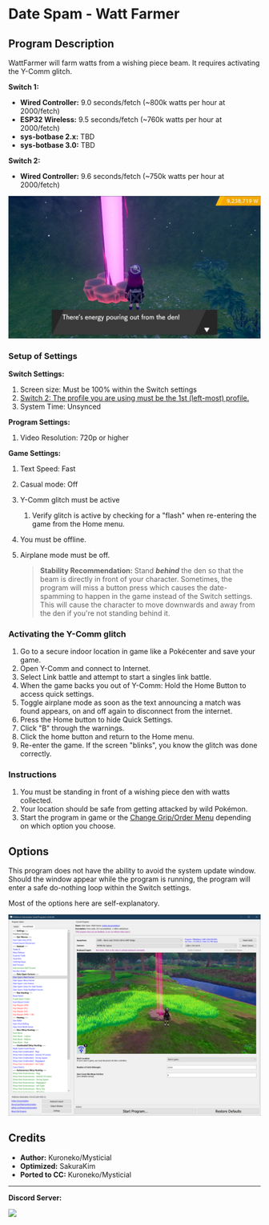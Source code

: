 # Date Spam - Watt Farmer

## Program Description

WattFarmer will farm watts from a wishing piece beam. It requires activating the Y-Comm glitch.

**Switch 1:**
- **Wired Controller:** 9.0 seconds/fetch (~800k watts per hour at 2000/fetch)
- **ESP32 Wireless:** 9.5 seconds/fetch (~760k watts per hour at 2000/fetch)
- **sys-botbase 2.x:** TBD
- **sys-botbase 3.0:** TBD

**Switch 2:**
- **Wired Controller:** 9.6 seconds/fetch (~750k watts per hour at 2000/fetch)

<img src="images/DateSpam-WattFarmer-0.png">

### Setup of Settings

**Switch Settings:**
1. Screen size: Must be 100% within the Switch settings
2. [Switch 2: The profile you are using must be the 1st (left-most) profile.](/Wiki/Programs/NintendoSwitch/Switch2Notes.md#resetting-a-game-moves-the-cursor-to-the-1st-user-profile)
3. System Time: Unsynced

**Program Settings:**
1. Video Resolution: 720p or higher

**Game Settings:**
1. Text Speed: Fast
2. Casual mode: Off
3. Y-Comm glitch must be active
   1. Verify glitch is active by checking for a "flash" when re-entering the game from the Home menu.
4. You must be offline.
5. Airplane mode must be off.

   > **Stability Recommendation:** Stand ***behind*** the den so that the beam is directly in front of your character. Sometimes, the program will miss a button press which causes the date-spamming to happen in the game instead of the Switch settings. This will cause the character to move downwards and away from the den if you're not standing behind it.

### Activating the Y-Comm glitch

1. Go to a secure indoor location in game like a Pokécenter and save your game.
2. Open Y-Comm and connect to Internet.
3. Select Link battle and attempt to start a singles link battle.
4. When the game backs you out of Y-Comm: Hold the Home Button to access quick settings.
5. Toggle airplane mode as soon as the text announcing a match was found appears, on and off again to disconnect from the internet.
6. Press the Home button to hide Quick Settings.
7. Click "B" through the warnings.
8. Click the home button and return to the Home menu.
9. Re-enter the game. If the screen "blinks", you know the glitch was done correctly.

### Instructions

1. You must be standing in front of a wishing piece den with watts collected.
2. Your location should be safe from getting attacked by wild Pokémon.
3. Start the program in game or the [Change Grip/Order Menu](https://github.com/PokemonAutomation/Microcontroller/blob/master/Wiki/Programs/NintendoSwitch/ChangeGripOrderMenu.md) depending on which option you choose.


## Options

This program does not have the ability to avoid the system update window. Should the window appear while the program is running, the program will enter a safe do-nothing loop within the Switch settings.

Most of the options here are self-explanatory.

<img src="images/DateSpam-WattFarmer-Settings.png">


## Credits

- **Author:** Kuroneko/Mysticial
- **Optimized:** SakuraKim
- **Ported to CC:** Kuroneko/Mysticial


<hr>

**Discord Server:** 

[<img src="https://canary.discordapp.com/api/guilds/695809740428673034/widget.png?style=banner2">](https://discord.gg/cQ4gWxN)


